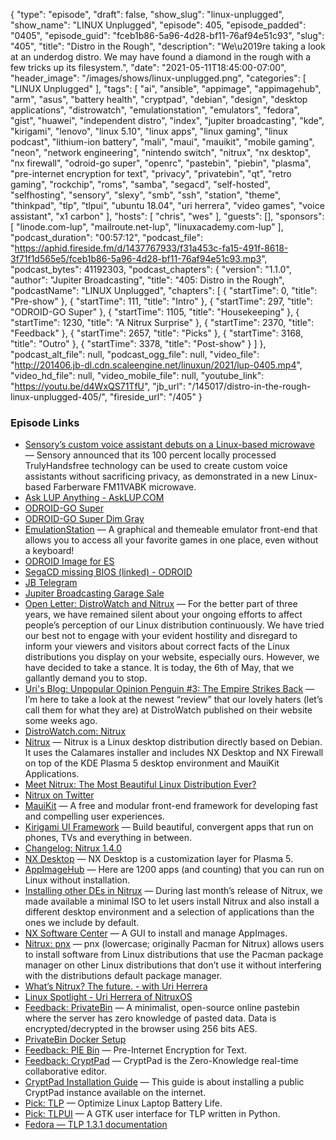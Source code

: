 {
  "type": "episode",
  "draft": false,
  "show_slug": "linux-unplugged",
  "show_name": "LINUX Unplugged",
  "episode": 405,
  "episode_padded": "0405",
  "episode_guid": "fceb1b86-5a96-4d28-bf11-76af94e51c93",
  "slug": "405",
  "title": "Distro in the Rough",
  "description": "We\u2019re taking a look at an underdog distro. We may have found a diamond in the rough with a few tricks up its filesystem.",
  "date": "2021-05-11T18:45:00-07:00",
  "header_image": "/images/shows/linux-unplugged.png",
  "categories": [
    "LINUX Unplugged"
  ],
  "tags": [
    "ai",
    "ansible",
    "appimage",
    "appimagehub",
    "arm",
    "asus",
    "battery health",
    "cryptpad",
    "debian",
    "design",
    "desktop applications",
    "distrowatch",
    "emulationstation",
    "emulators",
    "fedora",
    "gist",
    "huawei",
    "independent distro",
    "index",
    "jupiter broadcasting",
    "kde",
    "kirigami",
    "lenovo",
    "linux 5.10",
    "linux apps",
    "linux gaming",
    "linux podcast",
    "lithium-ion battery",
    "mali",
    "maui",
    "mauikit",
    "mobile gaming",
    "neon",
    "network engineering",
    "nintendo switch",
    "nitrux",
    "nx desktop",
    "nx firewall",
    "odroid-go super",
    "openrc",
    "pastebin",
    "piebin",
    "plasma",
    "pre-internet encryption for text",
    "privacy",
    "privatebin",
    "qt",
    "retro gaming",
    "rockchip",
    "roms",
    "samba",
    "segacd",
    "self-hosted",
    "selfhosting",
    "sensory",
    "slexy",
    "smb",
    "ssh",
    "station",
    "theme",
    "thinkpad",
    "tlp",
    "tlpui",
    "ubuntu 18.04",
    "uri herrera",
    "video games",
    "voice assistant",
    "x1 carbon"
  ],
  "hosts": [
    "chris",
    "wes"
  ],
  "guests": [],
  "sponsors": [
    "linode.com-lup",
    "mailroute.net-lup",
    "linuxacademy.com-lup"
  ],
  "podcast_duration": "00:57:12",
  "podcast_file": "https://aphid.fireside.fm/d/1437767933/f31a453c-fa15-491f-8618-3f71f1d565e5/fceb1b86-5a96-4d28-bf11-76af94e51c93.mp3",
  "podcast_bytes": 41192303,
  "podcast_chapters": {
    "version": "1.1.0",
    "author": "Jupiter Broadcasting",
    "title": "405: Distro in the Rough",
    "podcastName": "LINUX Unplugged",
    "chapters": [
      {
        "startTime": 0,
        "title": "Pre-show"
      },
      {
        "startTime": 111,
        "title": "Intro"
      },
      {
        "startTime": 297,
        "title": "ODROID-GO Super"
      },
      {
        "startTime": 1105,
        "title": "Housekeeping"
      },
      {
        "startTime": 1230,
        "title": "A Nitrux Surprise"
      },
      {
        "startTime": 2370,
        "title": "Feedback"
      },
      {
        "startTime": 2657,
        "title": "Picks"
      },
      {
        "startTime": 3168,
        "title": "Outro"
      },
      {
        "startTime": 3378,
        "title": "Post-show"
      }
    ]
  },
  "podcast_alt_file": null,
  "podcast_ogg_file": null,
  "video_file": "http://201406.jb-dl.cdn.scaleengine.net/linuxun/2021/lup-0405.mp4",
  "video_hd_file": null,
  "video_mobile_file": null,
  "youtube_link": "https://youtu.be/d4WxQS71TfU",
  "jb_url": "/145017/distro-in-the-rough-linux-unplugged-405/",
  "fireside_url": "/405"
}


### Episode Links

  * [Sensory’s custom voice assistant debuts on a Linux-based microwave](http://linuxgizmos.com/sensorys-custom-voice-assistant-debuts-on-a-linux-based-microwave/ "Sensory’s custom voice assistant debuts on a Linux-based microwave") — Sensory announced that its 100 percent locally processed TrulyHandsfree technology can be used to create custom voice assistants without sacrificing privacy, as demonstrated in a new Linux-based Farberware FM11VABK microwave.
  * [Ask LUP Anything - AskLUP.COM](https://jblive.wufoo.com/forms/ask-lup-anything/ "Ask LUP Anything - AskLUP.COM")
  * [ODROID-GO Super](https://wiki.odroid.com/odroid_go_super/start "ODROID-GO Super")
  * [ODROID-GO Super Dim Gray](https://www.hardkernel.com/shop/odroid-go-super-dim-gray/ "ODROID-GO Super Dim Gray")
  * [EmulationStation](https://emulationstation.org/ "EmulationStation") — A graphical and themeable emulator front-end that allows you to access all your favorite games in one place, even without a keyboard!
  * [ODROID Image for ES](https://wiki.odroid.com/odroid_go_advance/make_sd_card#preparing_a_memory_card "ODROID Image for ES")
  * [SegaCD missing BIOS (linked) - ODROID](https://forum.odroid.com/viewtopic.php?t=37332 "SegaCD missing BIOS \(linked\) - ODROID")
  * [JB Telegram](http://jupiterbroadcasting.com/telegram "JB Telegram")
  * [Jupiter Broadcasting Garage Sale](https://www.jupitergarage.com/ "Jupiter Broadcasting Garage Sale")
  * [Open Letter: DistroWatch and Nitrux](https://nxos.org/other/open-letter-distrowatch/ "Open Letter: DistroWatch and Nitrux") — For the better part of three years, we have remained silent about your ongoing efforts to affect people’s perception of our Linux distribution continuously. We have tried our best not to engage with your evident hostility and disregard to inform your viewers and visitors about correct facts of the Linux distributions you display on your website, especially ours. However, we have decided to take a stance. It is today, the 6th of May, that we gallantly demand you to stop.
  * [Uri's Blog: Unpopular Opinion Penguin #3: The Empire Strikes Back](https://uriherrera.com/unpopular-opinion-penguin/unpopular-opinion-penguin-3-the-empire-strikes-back/ "Uri's Blog: Unpopular Opinion Penguin #3: The Empire Strikes Back") — I’m here to take a look at the newest “review” that our lovely haters (let’s call them for what they are) at DistroWatch published on their website some weeks ago.
  * [DistroWatch.com: Nitrux](https://distrowatch.com/table.php?distribution=nitrux "DistroWatch.com: Nitrux")
  * [Nitrux](https://nxos.org/ "Nitrux") — Nitrux is a Linux desktop distribution directly based on Debian. It uses the Calamares installer and includes NX Desktop and NX Firewall on top of the KDE Plasma 5 desktop environment and MauiKit Applications.
  * [Meet Nitrux: The Most Beautiful Linux Distribution Ever?](https://itsfoss.com/nitrux-linux-overview/ "Meet Nitrux: The Most Beautiful Linux Distribution Ever?")
  * [Nitrux on Twitter](https://twitter.com/Nitrux_NX "Nitrux on Twitter")
  * [MauiKit](https://mauikit.org/ "MauiKit") — A free and modular front-end framework for developing fast and compelling user experiences.
  * [Kirigami UI Framework](https://kde.org/products/kirigami/ "Kirigami UI Framework") — Build beautiful, convergent apps that run on phones, TVs and everything in between.
  * [Changelog: Nitrux 1.4.0](https://nxos.org/changelog/changelog-nitrux-1-4-0/ "Changelog: Nitrux 1.4.0")
  * [NX Desktop](https://nxos.org/english/nxd/ "NX Desktop") — NX Desktop is a customization layer for Plasma 5.
  * [AppImageHub](https://appimage.github.io/ "AppImageHub") — Here are 1200 apps (and counting) that you can run on Linux without installation.
  * [Installing other DEs in Nitrux](https://nxos.org/tutorial/installing-other-des-in-nitrux/ "Installing other DEs in Nitrux") — During last month’s release of Nitrux, we made available a minimal ISO to let users install Nitrux and also install a different desktop environment and a selection of applications than the ones we include by default.
  * [NX Software Center](https://github.com/Nitrux/nx-software-center "NX Software Center") — A GUI to install and manage AppImages.
  * [Nitrux: pnx](https://github.com/Nitrux/pnx "Nitrux: pnx") — pnx (lowercase; originally Pacman for Nitrux) allows users to install software from Linux distributions that use the Pacman package manager on other Linux distributions that don’t use it without interfering with the distributions default package manager.
  * [What’s Nitrux? The future. - with Uri Herrera](https://www.youtube.com/watch?v=PIED8nYogPg "What’s Nitrux? The future. - with Uri Herrera")
  * [Linux Spotlight - Uri Herrera of NitruxOS](https://bigdaddylinux.com/video/linux-spotlight-ep36-uri-herrera-of-nitruxos/ "Linux Spotlight - Uri Herrera of NitruxOS")
  * [Feedback: PrivateBin](https://github.com/PrivateBin/PrivateBin "Feedback: PrivateBin") — A minimalist, open-source online pastebin where the server has zero knowledge of pasted data. Data is encrypted/decrypted in the browser using 256 bits AES.
  * [PrivateBin Docker Setup](https://github.com/PrivateBin/docker-nginx-fpm-alpine "PrivateBin Docker Setup")
  * [Feedback: PIE Bin](https://defuse.ca/pastebin.htm "Feedback: PIE Bin") — Pre-Internet Encryption for Text.
  * [Feedback: CryptPad](https://github.com/xwiki-labs/cryptpad "Feedback: CryptPad") — CryptPad is the Zero-Knowledge real-time collaborative editor.
  * [CryptPad Installation Guide](https://docs.cryptpad.fr/en/admin_guide/installation.html "CryptPad Installation Guide") — This guide is about installing a public CryptPad instance available on the internet.
  * [Pick: TLP](https://linrunner.de/tlp/ "Pick: TLP") — Optimize Linux Laptop Battery Life.
  * [Pick: TLPUI](https://github.com/d4nj1/TLPUI "Pick: TLPUI") — A GTK user interface for TLP written in Python.
  * [Fedora — TLP 1.3.1 documentation](https://linrunner.de/tlp/installation/fedora.html "Fedora — TLP 1.3.1 documentation")


